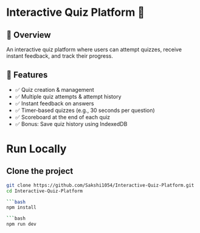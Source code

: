 # Interactive Quiz Platform 🎯

## 📖 Overview
An interactive quiz platform where users can attempt quizzes, receive instant feedback, and track their progress.

## 🚀 Features
- ✅ Quiz creation & management
- ✅ Multiple quiz attempts & attempt history
- ✅ Instant feedback on answers
- ✅ Timer-based quizzes (e.g., 30 seconds per question)
- ✅ Scoreboard at the end of each quiz
- ✅ Bonus: Save quiz history using IndexedDB

# Run Locally

## Clone the project
```bash
git clone https://github.com/Sakshi1054/Interactive-Quiz-Platform.git
cd Interactive-Quiz-Platform

```bash
npm install

```bash
npm run dev
